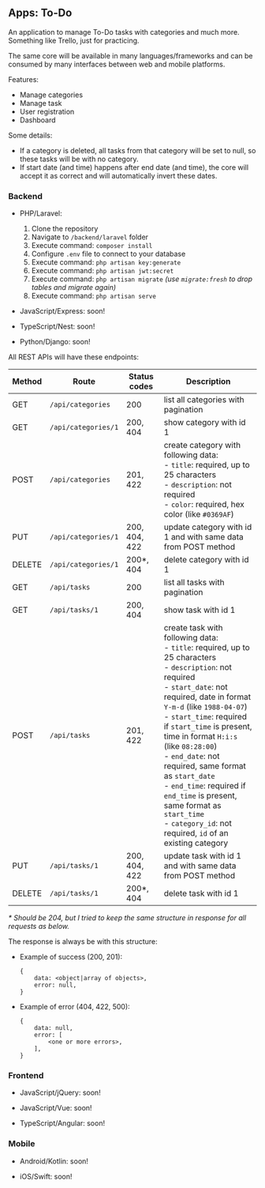 ## Apps: To-Do

An application to manage To-Do tasks with categories and much more. Something like Trello, just for practicing.

The same core will be available in many languages/frameworks and can be consumed by many interfaces between web and mobile platforms.

Features:
- Manage categories
- Manage task
- User registration
- Dashboard

Some details:
- If a category is deleted, all tasks from that category will be set to null, so these tasks will be with no category.
- If start date (and time) happens after end date (and time), the core will accept it as correct and will automatically invert these dates.

### Backend

- PHP/Laravel:
  1. Clone the repository
  2. Navigate to ```/backend/laravel``` folder
  3. Execute command: ```composer install```
  4. Configure ```.env``` file to connect to your database
  5. Execute command: ```php artisan key:generate```
  6. Execute command: ```php artisan jwt:secret```
  7. Execute command: ```php artisan migrate``` *(use ```migrate:fresh``` to drop tables and migrate again)*
  8. Execute command: ```php artisan serve```

- JavaScript/Express: soon!

- TypeScript/Nest: soon!

- Python/Django: soon!

All REST APIs will have these endpoints:

| Method | Route | Status codes | Description |
| - | - | - | - |
| GET | ```/api/categories``` | 200 | list all categories with pagination
| GET | ```/api/categories/1``` | 200, 404 | show category with id 1
| POST | ```/api/categories``` |  201, 422 | create category with following data:<br />- ```title```: required, up to 25 characters<br />- ```description```: not required<br />- ```color```: required, hex color (like ```#0369AF```)
| PUT | ```/api/categories/1``` | 200, 404, 422 | update category with id 1 and with same data from POST method
| DELETE | ```/api/categories/1``` | 200*, 404 | delete category with id 1
| GET | ```/api/tasks``` | 200 | list all tasks with pagination
| GET | ```/api/tasks/1``` | 200, 404 | show task with id 1
| POST | ```/api/tasks``` |  201, 422 | create task with following data:<br />- ```title```: required, up to 25 characters<br />- ```description```: not required<br />- ```start_date```: not required, date in format ```Y-m-d``` (like ```1988-04-07```)<br />- ```start_time```: required if ```start_time``` is present, time in format ```H:i:s``` (like ```08:28:00```)<br />- ```end_date```: not required, same format as ```start_date```<br />- ```end_time```: required if ```end_time``` is present, same format as ```start_time```<br />- ```category_id```: not required, ```id``` of an existing category
| PUT | ```/api/tasks/1``` | 200, 404, 422 | update task with id 1 and with same data from POST method
| DELETE | ```/api/tasks/1``` | 200*, 404 | delete task with id 1

*\* Should be 204, but I tried to keep the same structure in response for all requests as below.*

The response is always be with this structure:

- Example of success (200, 201):
    ```
    {
        data: <object|array of objects>,
        error: null,
    }
    ```

- Example of error (404, 422, 500):
    ```
    {
        data: null,
        error: [
            <one or more errors>,
        ],
    }
    ```

### Frontend

- JavaScript/jQuery: soon!

- JavaScript/Vue: soon!

- TypeScript/Angular: soon!

### Mobile

- Android/Kotlin: soon!

- iOS/Swift: soon!
